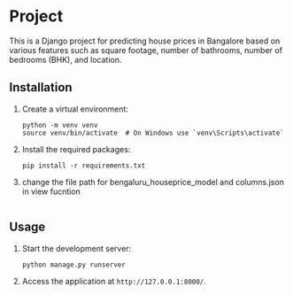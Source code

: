 #  Project

This is a Django project for predicting house prices in Bangalore based on various features such as square footage, number of bathrooms, number of bedrooms (BHK), and location.



## Installation

1. Create a virtual environment:
   ```
   python -m venv venv
   source venv/bin/activate  # On Windows use `venv\Scripts\activate`
   ```

2. Install the required packages:
   ```
   pip install -r requirements.txt

3. change the file path for bengaluru_houseprice_model and columns.json in view fucntion
   ```

## Usage

1. Start the development server:
   ```
   python manage.py runserver
   ```

2. Access the application at `http://127.0.0.1:8000/`.
